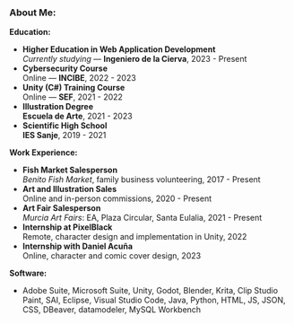 ### About Me:

**Education:**
- **Higher Education in Web Application Development**  
  _Currently studying_ — **Ingeniero de la Cierva**, 2023 - Present
- **Cybersecurity Course**  
  Online — **INCIBE**, 2022 - 2023
- **Unity (C#) Training Course**  
  Online — **SEF**, 2021 - 2022
- **Illustration Degree**  
  **Escuela de Arte**, 2021 - 2023
- **Scientific High School**  
  **IES Sanje**, 2019 - 2021

**Work Experience:**
- **Fish Market Salesperson**  
  _Benito Fish Market_, family business volunteering, 2017 - Present
- **Art and Illustration Sales**  
  Online and in-person commissions, 2020 - Present
- **Art Fair Salesperson**  
  _Murcia Art Fairs_: EA, Plaza Circular, Santa Eulalia, 2021 - Present
- **Internship at PixelBlack**  
  Remote, character design and implementation in Unity, 2022
- **Internship with Daniel Acuña**  
  Online, character and comic cover design, 2023

**Software:**
- Adobe Suite, Microsoft Suite, Unity, Godot, Blender, Krita, Clip Studio Paint, SAI, Eclipse, Visual Studio Code, Java, Python, HTML, JS, JSON, CSS, DBeaver, datamodeler, MySQL Workbench

    



